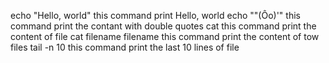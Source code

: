 echo "Hello, world" this command print Hello, world
echo "\"(Ôo)'" this command print the contant with double quotes
cat this command print the content of file
cat filename filename this command print the content of tow files
tail -n 10 this command print the last 10 lines of file

